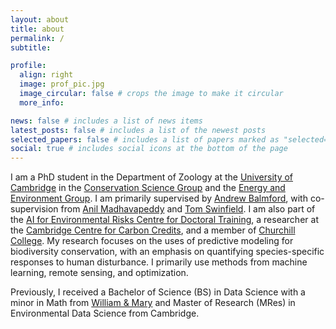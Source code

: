 ```yaml
---
layout: about
title: about
permalink: /
subtitle:

profile:
  align: right
  image: prof_pic.jpg
  image_circular: false # crops the image to make it circular
  more_info:

news: false # includes a list of news items
latest_posts: false # includes a list of the newest posts
selected_papers: false # includes a list of papers marked as "selected={true}"
social: true # includes social icons at the bottom of the page
---
```


I am a PhD student in the Department of Zoology at the [University of Cambridge](https://www.cam.ac.uk/) in the [Conservation Science Group](https://www.zoo.cam.ac.uk/research/groups/conservation-science) and the [Energy and Environment Group](https://www.cst.cam.ac.uk/research/eeg). I am primarily supervised by [Andrew Balmford](https://www.zoo.cam.ac.uk/directory/andrew-balmford), with co-supervision from [Anil Madhavapeddy](https://www.cst.cam.ac.uk/people/avsm2) and [Tom Swinfield](https://4c.cst.cam.ac.uk/staff/dr-tom-swinfield). I am also part of the [AI for Environmental Risks Centre for Doctoral Training](https://ai4er-cdt.esc.cam.ac.uk/), a researcher at the [Cambridge Centre for Carbon Credits](https://4c.cst.cam.ac.uk/), and a member of [Churchill College](https://www.chu.cam.ac.uk/). My research focuses on the uses of predictive modeling for biodiversity conservation, with an emphasis on quantifying species-specific responses to human disturbance. I primarily use methods from machine learning, remote sensing, and optimization. 

Previously, I received a Bachelor of Science (BS) in Data Science with a minor in Math from [William & Mary](https://www.wm.edu/) and Master of Research (MRes) in Environmental Data Science from Cambridge.

